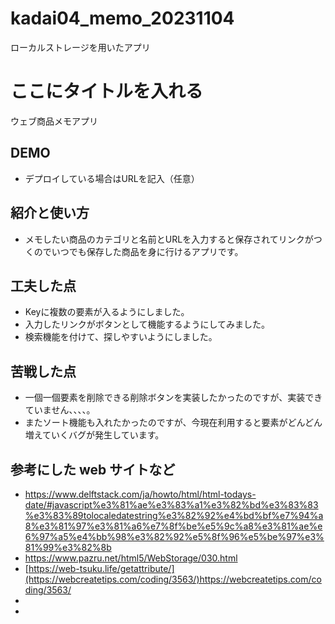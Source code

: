 # kadai04_memo_20231104
ローカルストレージを用いたアプリ

# ここにタイトルを入れる
ウェブ商品メモアプリ
## DEMO

  - デプロイしている場合はURLを記入（任意）

## 紹介と使い方

  - メモしたい商品のカテゴリと名前とURLを入力すると保存されてリンクがつくのでいつでも保存した商品を身に行けるアプリです。



## 工夫した点

  - Keyに複数の要素が入るようにしました。
  - 入力したリンクがボタンとして機能するようにしてみました。
  - 検索機能を付けて、探しやすいようにしました。
    
## 苦戦した点

  - 一個一個要素を削除できる削除ボタンを実装したかったのですが、実装できていません、、、、。
  - またソート機能も入れたかったのですが、今現在利用すると要素がどんどん増えていくバグが発生しています。

## 参考にした web サイトなど

  - https://www.delftstack.com/ja/howto/html/html-todays-date/#javascript%e3%81%ae%e3%83%a1%e3%82%bd%e3%83%83%e3%83%89tolocaledatestring%e3%82%92%e4%bd%bf%e7%94%a8%e3%81%97%e3%81%a6%e7%8f%be%e5%9c%a8%e3%81%ae%e6%97%a5%e4%bb%98%e3%82%92%e5%8f%96%e5%be%97%e3%81%99%e3%82%8b
  - https://www.pazru.net/html5/WebStorage/030.html
  - [https://web-tsuku.life/getattribute/](https://webcreatetips.com/coding/3563/)https://webcreatetips.com/coding/3563/
  - 
  - 
